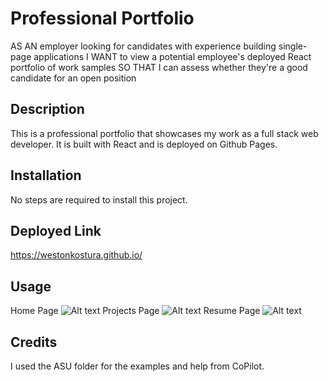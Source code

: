 # Professional Portfolio

AS AN employer looking for candidates with experience building single-page applications
I WANT to view a potential employee's deployed React portfolio of work samples
SO THAT I can assess whether they're a good candidate for an open position

## Description

This is a professional portfolio that showcases my work as a full stack web developer. It is built with React and is deployed on Github Pages.

## Installation 

No steps are required to install this project.

## Deployed Link

https://westonkostura.github.io/

## Usage
Home Page
![Alt text](<src/assets/Screenshot 2023-12-13 at 11.12.00 PM.png>)
Projects Page
![Alt text](<src/assets/Screenshot 2023-12-13 at 11.12.10 PM.png>)
Resume Page
![Alt text](<src/assets/Screenshot 2023-12-13 at 11.12.14 PM.png>)

## Credits

I used the ASU folder for the examples and help from CoPilot.